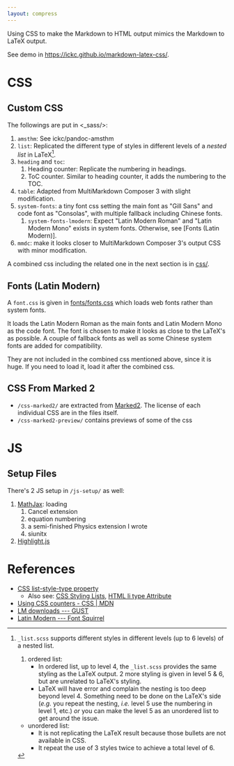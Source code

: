 ```yaml
---
layout: compress
---
```


Using CSS to make the Markdown to HTML output mimics the Markdown to LaTeX output.

See demo in <https://ickc.github.io/markdown-latex-css/>.

# CSS #

## Custom CSS ##

The followings are put in <_sass/>:

1. `amsthm`: See ickc/pandoc-amsthm
2. `list`: Replicated the different type of styles in different levels of a *nested list* in LaTeX[^list].
3. `heading` and `toc`:
	1. Heading counter: Replicate the numbering in headings.  
	2. ToC counter. Similar to heading counter, it adds the numbering to the TOC.  
4. `table`: Adapted from MultiMarkdown Composer 3 with slight modification.
5. `system-fonts`: a tiny font css setting the main font as "Gill Sans" and code font as "Consolas", with multiple fallback including Chinese fonts.
	1. `system-fonts-lmodern`: Expect "Latin Modern Roman" and "Latin Modern Mono" exists in system fonts. Otherwise, see [Fonts (Latin Modern)].
6. `mmdc`: make it looks closer to MultiMarkdown Composer 3's output CSS with minor modification.

A combined css including the related one in the next section is in [css/](https://ickc.github.io/markdown-latex-css/css/markdown-latex.css). <!-- add demo here -->

## Fonts (Latin Modern) ##

A `font.css` is given in [fonts/fonts.css](http://ickc.github.io/markdown-latex-css/fonts/fonts.css) which loads web fonts rather than system fonts.

It loads the Latin Modern Roman as the main fonts and Latin Modern Mono as the code font. The font is chosen to make it looks as close to the LaTeX's as possible. A couple of fallback fonts as well as some Chinese system fonts are added for compatibility.

They are not included in the combined css mentioned above, since it is huge. If you need to load it, load it after the combined css.

## CSS From Marked 2 ##

- `/css-marked2/` are extracted from [Marked2](http://marked2app.com). The license of each individual CSS are in the files itself.
- `/css-marked2-preview/` contains previews of some of the css

# JS #

## Setup Files ##

There's 2 JS setup in `/js-setup/` as well:

1. [MathJax](js-setup/mathjax-setup/load-mathjax-cdn.html): loading
	1. Cancel extension
	2. equation numbering
	3. a semi-finished Physics extension I wrote
	4. siunitx
2. [Highlight.js](js-setup/highlight-setup/load-highlight-cdn.min.html)

# References #

- [CSS list-style-type property](http://www.w3schools.com/cssref/pr_list-style-type.asp)
	- Also see: [CSS Styling Lists](http://www.w3schools.com/css/css_list.asp), [HTML li type Attribute](http://www.w3schools.com/tags/att_li_type.asp)
- [Using CSS counters - CSS | MDN](https://developer.mozilla.org/en-US/docs/Web/CSS/CSS_Lists_and_Counters/Using_CSS_counters)  
- [LM downloads --- GUST](http://www.gust.org.pl/projects/e-foundry/latin-modern/download)
- [Latin Modern --- Font Squirrel](http://www.fontsquirrel.com/fonts/list/find_fonts?q%5Bterm%5D=latin+modern&q%5Bsearch_check%5D=Y)

[^list]: `_list.scss` supports different styles in different levels (up to 6 levels) of a nested list.

	1. ordered list:
		- In ordered list, up to level 4, the `_list.scss` provides the same styling as the LaTeX output. 2 more styling is given in level 5 & 6, but are unrelated to LaTeX's styling.
		- LaTeX will have error and complain the nesting is too deep beyond level 4. Something need to be done on the LaTeX's side (*e.g.* you repeat the nesting, *i.e.* level 5 use the numbering in level 1, etc.) *or* you can make the level 5 as an unordered list to get around the issue.
	- unordered list:
		- It is not replicating the LaTeX result because those bullets are not available in CSS.
		- It repeat the use of 3 styles twice to achieve a total level of 6.
